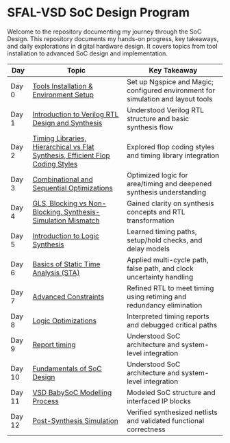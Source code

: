 # SFAL-VSD SoC Design Program
Welcome to the repository documenting my journey through the SoC Design. This repository documents my hands-on progress, key takeaways, and daily explorations in digital hardware design. It covers topics from tool installation to advanced SoC design and implementation.

| Day       | Topic                          |       Key Takeaway                                                        |
|-----------|------------------------------------------------------------------------|---------------------------------------|
| Day 0     | [Tools Installation & Environment Setup](https://github.com/Dhruvid98/SFAL-VSD-SoC-Design/blob/main/Day%200/README.md) | Set up Ngspice and Magic; configured environment for simulation and layout tools |
| Day 1     | [Introduction to Verilog RTL Design and Synthesis](https://github.com/Dhruvid98/SFAL-VSD-SoC-Design/blob/main/Day%201/README.md) | Understood Verilog RTL structure and basic synthesis flow           |
| Day 2 | [Timing Libraries, Hierarchical vs Flat Synthesis, Efficient Flop Coding Styles](https://github.com/Dhruvid98/SFAL-VSD-SoC-Design/blob/main/Day%202/README.md) | Explored flop coding styles and timing library integration          |
| Day 3 | [Combinational and Sequential Optimizations](https://github.com/Dhruvid98/SFAL-VSD-SoC-Design/blob/main/Day%203/README.md) | Optimized logic for area/timing and deepened synthesis understanding|
| Day 4 | [GLS, Blocking vs Non-Blocking, Synthesis-Simulation Mismatch](https://github.com/Dhruvid98/SFAL-VSD-SoC-Design/blob/main/Day%204/README.md) | Gained clarity on synthesis concepts and RTL transformation          |
| Day 5 | [Introduction to Logic Synthesis](https://github.com/Dhruvid98/SFAL-VSD-SoC-Design/blob/main/Day%205/README.md) | Learned timing paths, setup/hold checks, and delay models           |
| Day 6 | [Basics of Static Time Analysis (STA)](https://github.com/Dhruvid98/SFAL-VSD-SoC-Design/blob/main/Day%206/README.md) | Applied multi-cycle path, false path, and clock uncertainty handling|
| Day 7 | [Advanced Constraints](https://github.com/Dhruvid98/SFAL-VSD-SoC-Design/blob/main/Day%207/README.md) | Refined RTL to meet timing using retiming and redundancy elimination|
| Day 8 | [Logic Optimizations](https://github.com/Dhruvid98/SFAL-VSD-SoC-Design/blob/main/Day%208/README.md)  | Interpreted timing reports and debugged critical paths              |
| Day 9 | [Report timing](https://github.com/Dhruvid98/SFAL-VSD-SoC-Design/blob/main/Day%209/README.md) | Understood SoC architecture and system-level integration             |
| Day 10| [Fundamentals of SoC Design](https://github.com/Dhruvid98/SFAL-VSD-SoC-Design/blob/main/Day%2010/README.md) | Understood SoC architecture and system-level integration             |
| Day 11| [VSD BabySoC Modelling Process](https://github.com/Dhruvid98/SFAL-VSD-SoC-Design/blob/main/Day%2011/README.md)  | Modeled SoC structure and interfaced IP blocks                      |
| Day 12| [Post-Synthesis Simulation](https://github.com/Dhruvid98/SFAL-VSD-SoC-Design/blob/main/Day%2012/README.md)  | Verified synthesized netlists and validated functional correctness  | 
